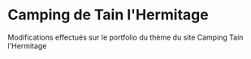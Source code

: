 # Camping de Tain l'Hermitage
Modifications effectués sur le portfolio du thème du site Camping Tain l'Hermitage
